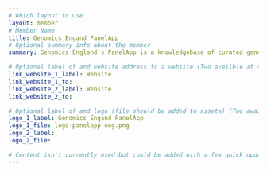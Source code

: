 ```yaml
---
# Which layout to use
layout: member
# Member Name
title: Genomics Engand PanelApp
# Optional summary info about the member
summary: Genomics England's PanelApp is a knowledgebase of curated gene panels which crowdsources expert reviews for gene-disease validity assessment The gene panels are utilised by Genomics England’s genome interpretation services, support a consensus in gene content for the NHSE Genomic Medicine Service, as well as worldwide for omics analysis.

# Optional label of and website address to a website (Two availble at the moment)
link_website_1_label: Website
link_website_1_to:
link_website_2_label: Website
link_website_2_to:

# Optional label of and logo (file should be added to assets) (Two availble at the moment).
logo_1_label: Genomics Engand PanelApp
logo_1_file: logo-panelapp-eng.png
logo_2_label:
logo_2_file:

# Content isn't currently used but could be added with a few quick updates if needed to allow for pages
---
```

